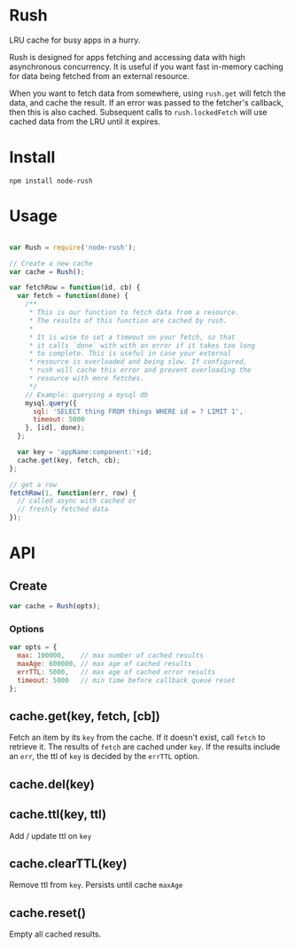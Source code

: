 Rush
===

LRU cache for busy apps in a hurry.

Rush is designed for apps fetching and accessing data with high asynchronous concurrency. It is useful if you want fast in-memory caching for data being fetched from an external resource.

When you want to fetch data from somewhere, using `rush.get` will fetch the data, and cache the result. If an error was passed to the fetcher's callback, then this is also cached. Subsequent calls to `rush.lockedFetch` will use cached data from the LRU until it expires.

# Install

    npm install node-rush

# Usage

```javascript

var Rush = require('node-rush');

// Create a new cache
var cache = Rush();

var fetchRow = function(id, cb) {
  var fetch = function(done) {
    /**
     * This is our function to fetch data from a resource.
     * The results of this function are cached by rush.
     *
     * It is wise to set a timeout on your fetch, so that
     * it calls `done` with with an error if it takes too long
     * to complete. This is useful in case your external
     * resource is overloaded and being slow. If configured,
     * rush will cache this error and prevent overloading the
     * resource with more fetches.
     */
    // Example: querying a mysql db
    mysql.query({
      sql: 'SELECT thing FROM things WHERE id = ? LIMIT 1',
      timeout: 5000
    }, [id], done);
  };

  var key = 'appName:component:'+id;
  cache.get(key, fetch, cb);
};

// get a row
fetchRow(1, function(err, row) {
  // called async with cached or
  // freshly fetched data
});
```

# API

## Create

```javascript
var cache = Rush(opts);
```

### Options

```javascript
var opts = {
  max: 100000,    // max number of cached results
  maxAge: 600000, // max age of cached results
  errTTL: 5000,   // max age of cached error results
  timeout: 5000   // min time before callback queue reset
};
```

## cache.get(key, fetch, [cb])

Fetch an item by its `key` from the cache. If it doesn't exist, call `fetch` to retrieve it. The results of `fetch` are cached under `key`. If the results include an `err`, the ttl of `key` is decided by the `errTTL` option.

## cache.del(key)
## cache.ttl(key, ttl)

Add / update ttl on `key`

## cache.clearTTL(key)

Remove ttl from `key`. Persists until cache `maxAge`

## cache.reset()

Empty all cached results.

